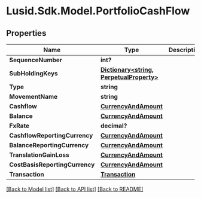 
# Lusid.Sdk.Model.PortfolioCashFlow

## Properties

Name | Type | Description | Notes
------------ | ------------- | ------------- | -------------
**SequenceNumber** | **int?** |  | 
**SubHoldingKeys** | [**Dictionary&lt;string, PerpetualProperty&gt;**](PerpetualProperty.md) |  | [optional] 
**Type** | **string** |  | 
**MovementName** | **string** |  | 
**Cashflow** | [**CurrencyAndAmount**](CurrencyAndAmount.md) |  | 
**Balance** | [**CurrencyAndAmount**](CurrencyAndAmount.md) |  | 
**FxRate** | **decimal?** |  | 
**CashflowReportingCurrency** | [**CurrencyAndAmount**](CurrencyAndAmount.md) |  | 
**BalanceReportingCurrency** | [**CurrencyAndAmount**](CurrencyAndAmount.md) |  | 
**TranslationGainLoss** | [**CurrencyAndAmount**](CurrencyAndAmount.md) |  | 
**CostBasisReportingCurrency** | [**CurrencyAndAmount**](CurrencyAndAmount.md) |  | 
**Transaction** | [**Transaction**](Transaction.md) |  | 

[[Back to Model list]](../README.md#documentation-for-models)
[[Back to API list]](../README.md#documentation-for-api-endpoints)
[[Back to README]](../README.md)

